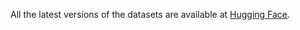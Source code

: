 All the latest versions of the datasets are available at [Hugging Face](https://huggingface.co/reddgr).